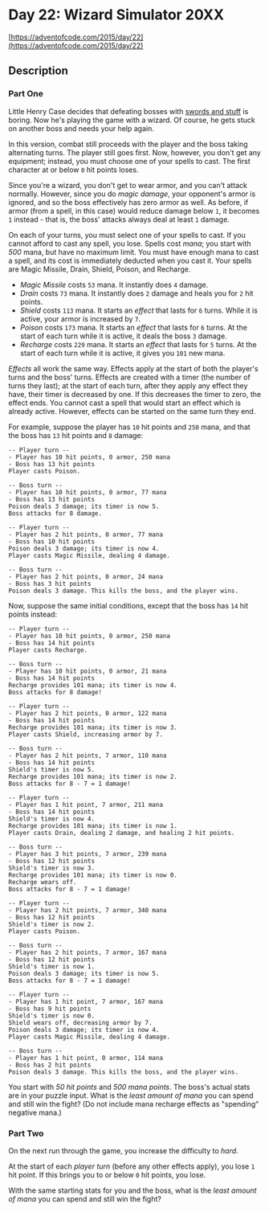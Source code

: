 # Day 22: Wizard Simulator 20XX

[https://adventofcode.com/2015/day/22](https://adventofcode.com/2015/day/22)

## Description

### Part One

Little Henry Case decides that defeating bosses with [swords and stuff](https://adventofcode.com/2015/day/21) is boring. Now he's playing the game with a <span title="Being a !@#$% Sorcerer.">wizard</span>. Of course, he gets stuck on another boss and needs your help again.

In this version, combat still proceeds with the player and the boss taking alternating turns. The player still goes first. Now, however, you don't get any equipment; instead, you must choose one of your spells to cast. The first character at or below `0` hit points loses.

Since you're a wizard, you don't get to wear armor, and you can't attack normally. However, since you do _magic damage_, your opponent's armor is ignored, and so the boss effectively has zero armor as well. As before, if armor (from a spell, in this case) would reduce damage below `1`, it becomes `1` instead - that is, the boss' attacks always deal at least `1` damage.

On each of your turns, you must select one of your spells to cast. If you cannot afford to cast any spell, you lose. Spells cost _mana_; you start with _500_ mana, but have no maximum limit. You must have enough mana to cast a spell, and its cost is immediately deducted when you cast it. Your spells are Magic Missile, Drain, Shield, Poison, and Recharge.

*   _Magic Missile_ costs `53` mana. It instantly does `4` damage.
*   _Drain_ costs `73` mana. It instantly does `2` damage and heals you for `2` hit points.
*   _Shield_ costs `113` mana. It starts an _effect_ that lasts for `6` turns. While it is active, your armor is increased by `7`.
*   _Poison_ costs `173` mana. It starts an _effect_ that lasts for `6` turns. At the start of each turn while it is active, it deals the boss `3` damage.
*   _Recharge_ costs `229` mana. It starts an _effect_ that lasts for `5` turns. At the start of each turn while it is active, it gives you `101` new mana.

_Effects_ all work the same way. Effects apply at the start of both the player's turns and the boss' turns. Effects are created with a timer (the number of turns they last); at the start of each turn, after they apply any effect they have, their timer is decreased by one. If this decreases the timer to zero, the effect ends. You cannot cast a spell that would start an effect which is already active. However, effects can be started on the same turn they end.

For example, suppose the player has `10` hit points and `250` mana, and that the boss has `13` hit points and `8` damage:

    -- Player turn --
    - Player has 10 hit points, 0 armor, 250 mana
    - Boss has 13 hit points
    Player casts Poison.
    
    -- Boss turn --
    - Player has 10 hit points, 0 armor, 77 mana
    - Boss has 13 hit points
    Poison deals 3 damage; its timer is now 5.
    Boss attacks for 8 damage.
    
    -- Player turn --
    - Player has 2 hit points, 0 armor, 77 mana
    - Boss has 10 hit points
    Poison deals 3 damage; its timer is now 4.
    Player casts Magic Missile, dealing 4 damage.
    
    -- Boss turn --
    - Player has 2 hit points, 0 armor, 24 mana
    - Boss has 3 hit points
    Poison deals 3 damage. This kills the boss, and the player wins.
    

Now, suppose the same initial conditions, except that the boss has `14` hit points instead:

    -- Player turn --
    - Player has 10 hit points, 0 armor, 250 mana
    - Boss has 14 hit points
    Player casts Recharge.
    
    -- Boss turn --
    - Player has 10 hit points, 0 armor, 21 mana
    - Boss has 14 hit points
    Recharge provides 101 mana; its timer is now 4.
    Boss attacks for 8 damage!
    
    -- Player turn --
    - Player has 2 hit points, 0 armor, 122 mana
    - Boss has 14 hit points
    Recharge provides 101 mana; its timer is now 3.
    Player casts Shield, increasing armor by 7.
    
    -- Boss turn --
    - Player has 2 hit points, 7 armor, 110 mana
    - Boss has 14 hit points
    Shield's timer is now 5.
    Recharge provides 101 mana; its timer is now 2.
    Boss attacks for 8 - 7 = 1 damage!
    
    -- Player turn --
    - Player has 1 hit point, 7 armor, 211 mana
    - Boss has 14 hit points
    Shield's timer is now 4.
    Recharge provides 101 mana; its timer is now 1.
    Player casts Drain, dealing 2 damage, and healing 2 hit points.
    
    -- Boss turn --
    - Player has 3 hit points, 7 armor, 239 mana
    - Boss has 12 hit points
    Shield's timer is now 3.
    Recharge provides 101 mana; its timer is now 0.
    Recharge wears off.
    Boss attacks for 8 - 7 = 1 damage!
    
    -- Player turn --
    - Player has 2 hit points, 7 armor, 340 mana
    - Boss has 12 hit points
    Shield's timer is now 2.
    Player casts Poison.
    
    -- Boss turn --
    - Player has 2 hit points, 7 armor, 167 mana
    - Boss has 12 hit points
    Shield's timer is now 1.
    Poison deals 3 damage; its timer is now 5.
    Boss attacks for 8 - 7 = 1 damage!
    
    -- Player turn --
    - Player has 1 hit point, 7 armor, 167 mana
    - Boss has 9 hit points
    Shield's timer is now 0.
    Shield wears off, decreasing armor by 7.
    Poison deals 3 damage; its timer is now 4.
    Player casts Magic Missile, dealing 4 damage.
    
    -- Boss turn --
    - Player has 1 hit point, 0 armor, 114 mana
    - Boss has 2 hit points
    Poison deals 3 damage. This kills the boss, and the player wins.
    

You start with _50 hit points_ and _500 mana points_. The boss's actual stats are in your puzzle input. What is the _least amount of mana_ you can spend and still win the fight? (Do not include mana recharge effects as "spending" negative mana.)

### Part Two

On the next run through the game, you increase the difficulty to _hard_.

At the start of each _player turn_ (before any other effects apply), you lose `1` hit point. If this brings you to or below `0` hit points, you lose.

With the same starting stats for you and the boss, what is the _least amount of mana_ you can spend and still win the fight?
